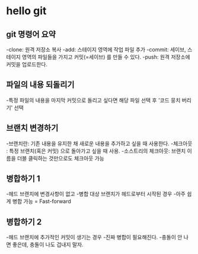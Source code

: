 # hello git

## git 명령어 요약

-clone: 원격 저장소 복사
-add: 스테이지 영역에 작업 파일 추가
-commit: 세이브, 스테이지 영역의 파일들을 가지고 커밋(=세이브) 를 만들 수 있다.
-push: 원격 저장소에 커밋을 업로드한다.


## 파일의 내용 되돌리기

-특정 파일의 내용을 마지막 커밋으로 돌리고 싶다면 해당 파일 선택 후 '코드 뭉치 버리기' 선택

## 브랜치 변경하기

-브랜치란: 기존 내용을 유지한 채 새로운 내용을 추가하고 싶을 때 사용한다.
-체크아웃 : 특정 브랜치(혹은 커밋) 으로 돌아가고 싶을 때 사용.
-소스트리의 체크아웃: 브랜치 이름을 더블 클릭하는 것만으로도 체크아웃 가능

## 병합하기 1

-헤드 브랜치에 변경사항이 없고
-병합 대상 브랜치가 헤드로부터 시작된 경우
-아주 쉽게 병합 가능 = Fast-forward


## 병합하기 2
-헤드 브랜치에 추가적인 커밋이 생기는 경우
-진짜 병합이 필요해진다.
-충돌이 안 나면 좋은데, 충돌이 나도 겁내지 말자.

